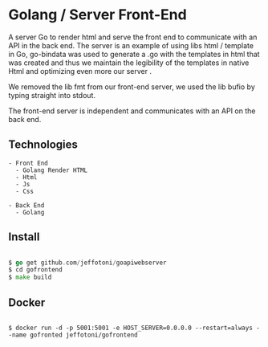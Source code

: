 # Golang / Server Front-End
A server Go to render html and serve the front end to communicate with an API in the back end.
The server is an example of using libs html / template in Go, go-bindata was used to generate a .go with the templates in html that was created and thus we maintain the legibility of the templates in native Html and optimizing even more our server .

We removed the lib fmt from our front-end server, we used the lib bufio by typing straight into stdout.

The front-end server is independent and communicates with an API on the back end.

## Technologies 

	- Front End 
	  - Golang Render HTML
	  - Html
	  - Js
	  - Css

	- Back End  
	  - Golang

## Install

```go

$ go get github.com/jeffotoni/goapiwebserver
$ cd gofrontend
$ make build

```

## Docker

```docker

$ docker run -d -p 5001:5001 -e HOST_SERVER=0.0.0.0 --restart=always --name gofronted jeffotoni/gofrontend

```
